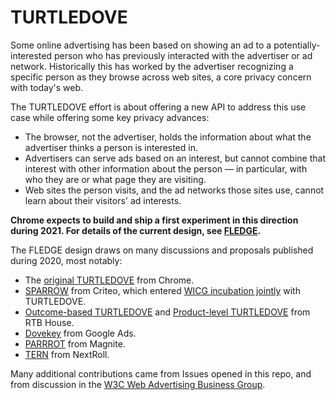 # TURTLEDOVE

Some online advertising has been based on showing an ad to a potentially-interested person who has previously interacted with the advertiser or ad network.
Historically this has worked by the advertiser recognizing a specific person as they browse across web sites, a core privacy concern with today's web.

The TURTLEDOVE effort is about offering a new API to address this use case while offering some key privacy advances:

*   The browser, not the advertiser, holds the information about what the advertiser thinks a person is interested in.
*   Advertisers can serve ads based on an interest, but cannot combine that interest with other information about the person — in particular, with who they are or what page they are visiting.
*   Web sites the person visits, and the ad networks those sites use, cannot learn about their visitors' ad interests.

**Chrome expects to build and ship a first experiment in this direction during 2021.  For details of the current design, see [FLEDGE](FLEDGE.md).**

The FLEDGE design draws on many discussions and proposals published during 2020, most notably:
*  The [original TURTLEDOVE](Original-TURTLEDOVE.md) from Chrome.
*  [SPARROW](https://github.com/WICG/sparrow) from Criteo, which entered [WICG incubation jointly](https://discourse.wicg.io/t/advertising-to-interest-groups-without-tracking/4565) with TURTLEDOVE.
*  [Outcome-based TURTLEDOVE](OUTCOME_BASED.md) and [Product-level TURTLEDOVE](PRODUCT_LEVEL.md) from RTB House.
*  [Dovekey](https://github.com/google/ads-privacy/tree/master/proposals/dovekey) from Google Ads.
*  [PARRROT](https://github.com/prebid/identity-gatekeeper/blob/master/proposals/PARRROT.md) from Magnite.
*  [TERN](TERN.md) from NextRoll.

Many additional contributions came from Issues opened in this repo, and from discussion in the [W3C Web Advertising Business Group](https://github.com/w3c/web-advertising).
